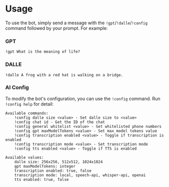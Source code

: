 # Usage

To use the bot, simply send a message with the `!gpt`/`!dalle`/`!config` command followed by your prompt. For example:

### GPT

```
!gpt What is the meaning of life?
```

### DALLE

```
!dalle A frog with a red hat is walking on a bridge.
```

### AI Config

To modify the bot's configuration, you can use the `!config` command. Run `!config help` for detail:

```
Available commands:
	!config dalle size <value> - Set dalle size to <value>
	!config chat id - Get the ID of the chat
	!config general whitelist <value> - Set whitelisted phone numbers
	!config gpt maxModelTokens <value> - Set max model tokens value
	!config transcription enabled <value> - Toggle if transcription is enabled
	!config transcription mode <value> - Set transcription mode
	!config tts enabled <value> - Toggle if TTS is enabled

Available values:
	dalle size: 256x256, 512x512, 1024x1024
	gpt maxModelTokens: integer
	transcription enabled: true, false
	transcription mode: local, speech-api, whisper-api, openai
	tts enabled: true, false
```
